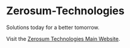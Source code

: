 Zerosum-Technologies
====================
Solutions today for a better tomorrow.

Visit the [Zerosum Technologies Main Website](http://wparad.github.io/Zerosum-Technologies).
